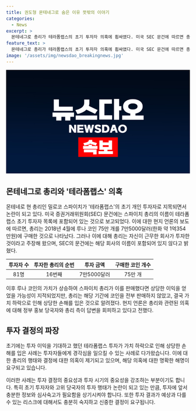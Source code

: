 ```yaml
---
title: 권도형 몬테네그로 숨은 이유 뜻밖의 이야기
categories:
  - News
excerpt: >
  몬테네그로 총리가 테라폼랩스의 초기 투자자 의혹에 휩싸였다. 미국 SEC 문건에 따르면 총리는 2018년에 7만5000달러를 투자해 루나 코인 75만 개를 구매했으며, 관련하여 사기 의혹이 제기되고 있다. 또한, 총리가 권도형과의 만남에 대한 논란과 인터폴의 수배 사실을 알지 못한 채 권씨를 만났다는 주장 등이 논란이 되고 있다. 관련 당국과 총리는 이에 대한 해명을 거부하고 있다.
feature_text: >
  몬테네그로 총리가 테라폼랩스의 초기 투자자 의혹에 휩싸였다. 미국 SEC 문건에 따르면 총리는 2018년에 7만5000달러를 투자해 루나 코인 75만 개를 구매했으며, 관련하여 사기 의혹이 제기되고 있다. 또한, 총리가 권도형과의 만남에 대한 논란과 인터폴의 수배 사실을 알지 못한 채 권씨를 만났다는 주장 등이 논란이 되고 있다. 관련 당국과 총리는 이에 대한 해명을 거부하고 있다.
image: '/assets/img/newsdao_breakingnews.jpg'
---
```


<p><img src="/assets/img/newsdao_breakingnews.jpg" alt="pcversion 속보" /></p>

<h2 data-ke-size="size26">몬테네그로 총리와 '테라폼랩스' 의혹</h2>

<p data-ke-size="size16">몬테네로 현 총리인 밀로코 스파이치가 '테라폼랩스'의 초기 개인 투자자로 지목되면서 논란이 되고 있다. 미국 증권거래위원회(SEC) 문건에는 스파이치 총리의 이름이 테라폼랩스 초기 투자자 목록에 포함되어 있는 것으로 보고되었다. 이에 대한 현지 언론의 보도에 따르면, 총리는 2018년 4월에 루나 코인 75만 개를 7만5000달러(한화 약 1억354만원)에 구매한 것으로 나타났다. 그러나 이에 대해 총리는 자신이 근무한 회사가 투자한 것이라고 주장해 왔으며, SEC의 문건에는 해당 회사의 이름이 포함되어 있지 않다고 밝혔다.</p>

<table>
<thead>
<tr>
<th style="text-align: center;">투자자 수</th>
<th style="text-align: center;">투자한 총리의 순번</th>
<th style="text-align: center;">투자 금액</th>
<th style="text-align: center;">구매한 코인 개수</th>
</tr>
</thead>
<tbody>
<tr>
<td style="text-align: center;">81명</td>
<td style="text-align: center;">16번째</td>
<td style="text-align: center;">7만5000달러</td>
<td style="text-align: center;">75만 개</td>
</tr>
</tbody>
</table>

<p data-ke-size="size16">이후 루나 코인의 가치가 상승하여 스파이치 총리가 이를 판매했다면 상당한 이익을 얻었을 가능성이 지적되었지만, 총리는 해당 기간에 코인을 전부 판매하지 않았고, 결국 가치 하락으로 인해 상당한 손해를 입은 것으로 알려졌다. 현지 언론은 총리와 관련된 의혹에 대해 정부 홍보 당국자와 총리 측이 답변을 회피하고 있다고 전했다.</p>

<h2 data-ke-size="size26">투자 결정의 파장</h2>

<p data-ke-size="size16">초기에는 투자 이익을 기대하고 했던 테라폼랩스 투자가 가치 하락으로 인해 상당한 손해를 입은 사례는 투자자들에게 경각심을 일으킬 수 있는 사례로 다가왔습니다. 이에 대한 총리의 행태와 결정에 대한 의혹이 제기되고 있으며, 해당 의혹에 대한 명확한 해명이 요구되고 있습니다.</p>

<p data-ke-size="size16">이러한 사례는 투자 결정의 중요성과 투자 시기의 중요성을 강조하는 부분이기도 합니다. 특히 초기 투자자와 고위 당국자의 투자 행태가 논란이 되고 있는 만큼, 투자에 앞서 충분한 정보와 심사숙고가 필요함을 상기시켜야 합니다. 또한 투자 결과가 예상과 다를 수 있는 리스크에 대해서도 충분히 숙지하고 신중한 결정이 요구됩니다.</p>

